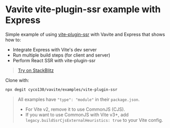 # Vavite vite-plugin-ssr example with Express

Simple example of using [vite-plugin-ssr](https://vite-plugin-ssr.com) with Vavite and Express that shows how to:

- Integrate Express with Vite's dev server
- Run multiple build steps (for client and server)
- Perform React SSR with vite-plugin-ssr

> [Try on StackBlitz](https://stackblitz.com/github/cyco130/vavite/tree/main/examples/vite-plugin-ssr)

Clone with:

```bash
npx degit cyco130/vavite/examples/vite-plugin-ssr
```

> All examples have `"type": "module"` in their `package.json`.
>
> - For Vite v2, remove it to use CommonJS (CJS).
> - If you want to use CommonJS with Vite v3+, add `legacy.buildSsrCjsExternalHeuristics: true` to your Vite config.
